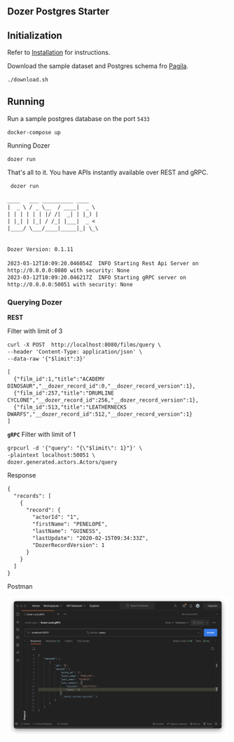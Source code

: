 ## Dozer Postgres Starter

## Initialization
Refer to [Installation](https://getdozer.io/docs/installation) for instructions.

Download the sample dataset and Postgres schema fro [Pagila](s://github.com/devrimgunduz/pagila).
```bash
./download.sh
```
## Running

Run a sample postgres database on the port `5433`
```
docker-compose up
```

Running Dozer
```
dozer run
```

That's all to it. You have APIs instantly available over REST and gRPC.

```
 dozer run

____   ___ __________ ____
|  _ \ / _ \__  / ____|  _ \
| | | | | | |/ /|  _| | |_) |
| |_| | |_| / /_| |___|  _ <
|____/ \___/____|_____|_| \_\


Dozer Version: 0.1.11

2023-03-12T10:09:20.046054Z  INFO Starting Rest Api Server on http://0.0.0.0:8080 with security: None
2023-03-12T10:09:20.046217Z  INFO Starting gRPC server on http://0.0.0.0:50051 with security: None
```


### Querying Dozer

**REST**

Filter with limit of 3
```
curl -X POST  http://localhost:8080/films/query \
--header 'Content-Type: application/json' \
--data-raw '{"$limit":3}'
```

```
[
  {"film_id":1,"title":"ACADEMY DINOSAUR","__dozer_record_id":0,"__dozer_record_version":1},
  {"film_id":257,"title":"DRUMLINE CYCLONE","__dozer_record_id":256,"__dozer_record_version":1},
  {"film_id":513,"title":"LEATHERNECKS DWARFS","__dozer_record_id":512,"__dozer_record_version":1}
]
```


**`gRPC`**
Filter with limit of 1
```
grpcurl -d '{"query": "{\"$limit\": 1}"}' \
-plaintext localhost:50051 \
dozer.generated.actors.Actors/query
```
Response
```
{
  "records": [
    {
      "record": {
        "actorId": "1",
        "firstName": "PENELOPE",
        "lastName": "GUINESS",
        "lastUpdate": "2020-02-15T09:34:33Z",
        "DozerRecordVersion": 1
      }
    }
  ]
}
```

Postman

![Postman Actor](./images/actor.png)
